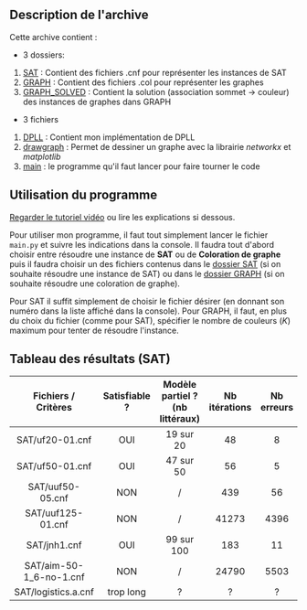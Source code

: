 ## Description de l'archive
Cette archive contient :

- 3 dossiers:
 1. [SAT](src/SAT) : Contient des fichiers .cnf pour représenter les instances de SAT
 2. [GRAPH](src/GRAPH) : Contient des fichiers .col pour représenter les graphes
 3. [GRAPH_SOLVED](src/GRAPH_SOLVED) : Contient la solution (association sommet -> couleur) des instances de graphes dans GRAPH
- 3 fichiers
 1. [DPLL](src/DPLL.py) : Contient mon implémentation de DPLL
 2. [drawgraph](src/drawgraph.py) : Permet de dessiner un graphe avec la librairie *networkx* et *matplotlib*
 3. [main](src/main.py) : le programme qu'il faut lancer pour faire tourner le code


## Utilisation du programme

[Regarder le tutoriel vidéo](https://youtu.be/aEVPTrXO2P0) ou lire les explications si dessous. 

Pour utiliser mon programme, il faut tout simplement lancer le fichier `main.py` et suivre les indications dans la console. Il faudra tout d'abord choisir entre résoudre une instance de **SAT** ou de **Coloration de graphe** puis il faudra choisir un des fichiers contenus dans le [dossier SAT](src/SAT) (si on souhaite résoudre une instance de SAT) ou dans le [dossier GRAPH](src/GRAPH) (si on souhaite résoudre une coloration de graphe). 

Pour SAT il suffit simplement de choisir le fichier désirer (en donnant son numéro dans la liste affiché dans la console). 
Pour GRAPH, il faut, en plus du choix du fichier (comme pour SAT), spécifier le nombre de couleurs (*K*) maximum pour tenter de résoudre l'instance.



## Tableau des résultats (SAT)

|   Fichiers / Critères   | Satisfiable ? | Modèle partiel ?  (nb littéraux) | Nb itérations | Nb erreurs | Nb C.U propagées | Temps de calcul |
|:-----------------------:|:-------------:|:--------------------------------:|:-------------:|:----------:|:----------------:|:---------------:|
|     SAT/uf20-01.cnf     |      OUI      |             19 sur 20            |       48      |      8     |        61        |      0.01s      |
|     SAT/uf50-01.cnf     |      OUI      |             47 sur 50            |       56      |      5     |        112       |      0.05s      |
|     SAT/uuf50-05.cnf    |      NON      |                 /                |      439      |     56     |       1018       |      0.57s      |
|    SAT/uuf125-01.cnf    |      NON      |                 /                |     41273     |    4396    |      128757      |     149.18s     |
|       SAT/jnh1.cnf      |      OUI      |            99 sur 100            |      183      |     11     |        393       |      2.61s      |
| SAT/aim-50-1_6-no-1.cnf |      NON      |                 /                |     24790     |    5503    |       17021      |      8.32s      |
|   SAT/logistics.a.cnf   |   trop long   |                 ?                |       ?       |      ?     |         ?        |        ?        |


